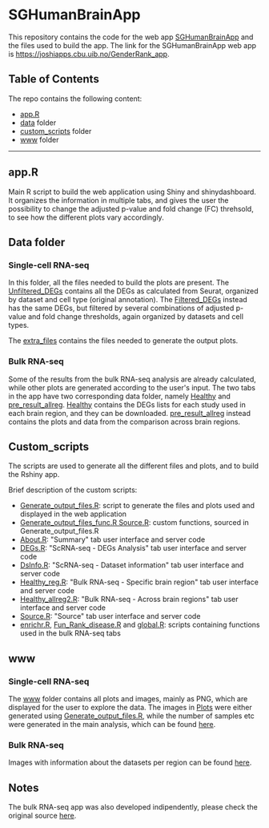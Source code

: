 # SGHumanBrainApp

This repository contains the code for the web app [SGHumanBrainApp](link) and the files used to build the app. The link for the SGHumanBrainApp web app is https://joshiapps.cbu.uib.no/GenderRank_app. 


## Table of Contents

The repo contains the following content:
- [app.R](app.R)
- [data](data/) folder
- [custom_scripts](custom_scripts/) folder
- [www](www/) folder

----------------------------------------------------------------------------------------------------------

## app.R

Main R script to build the web application using Shiny and shinydashboard. It organizes the information in multiple tabs, and gives the user the possibility to change the adjusted p-value and fold change (FC) threhsold, to see how the different plots vary accordingly. 

## Data folder

### Single-cell RNA-seq
In this folder, all the files needed to build the plots are present. The [Unfiltered_DEGs](data/Unfiltered_DEGs/) contains all the DEGs as calculated from Seurat, organized by dataset and cell type (original annotation). The [Filtered_DEGs](data/Filtered_DEGs/) instead has the same DEGs, but filtered by several combinations of adjusted p-value and fold change thresholds, again organized by datasets and cell types. 

The [extra_files](data/extra_files/) contains the files needed to generate the output plots. 

### Bulk RNA-seq
Some of the results from the bulk RNA-seq analysis are already calculated, while other plots are generated according to the user's input. The two tabs in the app have two corresponding data folder, namely [Healthy](data/Healthy/) and [pre_result_allreg](data/pre_result_allreg/). [Healthy](data/Healthy/) contains the DEGs lists for each study used in each brain region, and they can be downloaded. [pre_result_allreg](data/pre_result_allreg/) instead contains the plots and data from the comparison across brain regions. 

## Custom_scripts

The scripts are used to generate all the different files and plots, and to build the Rshiny app. 

Brief description of the custom scripts:
- [Generate_output_files.R](custom_scripts/Generate_output_files.R): script to generate the files and plots used and displayed in the web application
- [Generate_output_files_func.R Source.R](custom_scripts/Generate_output_files_func.R): custom functions, sourced in Generate_output_files.R
- [About.R](custom_scripts/About.R): "Summary" tab user interface and server code
- [DEGs.R](custom_scripts/DEGs.R): "ScRNA-seq - DEGs Analysis" tab user interface and server code
- [DsInfo.R](custom_scripts/DsInfo.R): "ScRNA-seq - Dataset information" tab user interface and server code
- [Healthy_reg.R](custom_scripts/Healthy_reg.R): "Bulk RNA-seq - Specific brain region" tab user interface and server code
- [Healthy_allreg2.R](custom_scripts/Healthy_allreg2.R): "Bulk RNA-seq - Across brain regions" tab user interface and server code
- [Source.R](custom_scripts/Source.R): "Source" tab user interface and server code
- [enrichr.R](custom_scripts/enrichr.R), [Fun_Rank_disease.R](custom_scripts/Fun_Rank_disease.R) and [global.R](custom_scripts/global.R): scripts containing functions used in the bulk RNA-seq tabs

## www

### Single-cell RNA-seq
The [www](www/) folder contains all plots and images, mainly as PNG, which are displayed for the user to explore the data. The images in [Plots](wwww/Plots/) were either generated using [Generate_output_files.R](custom_scripts/Generate_output_files.R), while the number of samples etc were generated in the main analysis, which can be found [here](https://github.com/aurazelco/MSc_Thesis_scripts/tree/main/Suppl_files). 

### Bulk RNA-seq
Images with information about the datasets per region can be found [here](wwww/bulk/). 


## Notes

The bulk RNA-seq app was also developed indipendently, please check the original source [here](https://github.com/PattaWapee/SexRankBrain).  

